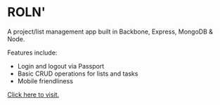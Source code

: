 # ROLN'

A project/list management app built in Backbone, Express, MongoDB & Node.

Features include:

*  Login and logout via Passport  
*  Basic CRUD operations for lists and tasks
*  Mobile friendliness  

[Click here to visit.](http://roln.herokuapp.com)